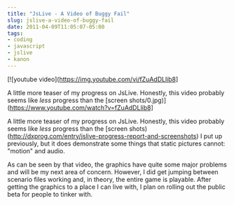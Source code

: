 ```yaml
---
title: "JsLive - A Video of Buggy Fail"
slug: jslive-a-video-of-buggy-fail
date: 2011-04-09T11:05:07-05:00
tags:
- coding
- javascript
- jslive
- kanon
---
```

[![youtube video](https://img.youtube.com/vi/fZuAdDLlib8]

A little more teaser of my progress on JsLive. Honestly, this video probably seems like _less_ progress than the [screen shots/0.jpg)](https://www.youtube.com/watch?v=fZuAdDLlib8]

A little more teaser of my progress on JsLive. Honestly, this video probably seems like _less_ progress than the [screen shots)(http://dxprog.com/entry/jslive-progress-report-and-screenshots) I put up previously, but it does demonstrate some things that static pictures cannot: "motion" and audio.

As can be seen by that video, the graphics have quite some major problems and will be my next area of concern. However, I did get jumping between scenario files working and, in theory, the entire game is playable. After getting the graphics to a place I can live with, I plan on rolling out the public beta for people to tinker with.
